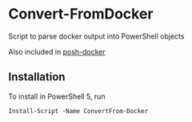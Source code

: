 # Convert-FromDocker
Script to parse docker output into PowerShell objects 


Also included in [posh-docker](https://github.com/samneirinck/posh-docker)

## Installation

To install in PowerShell 5, run

```posh
Install-Script -Name ConvertFrom-Docker
```
